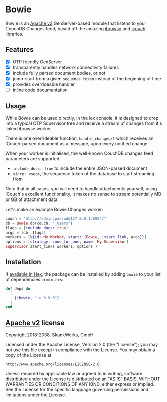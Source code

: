 # Bowie

Bowie is an [Apache v2] GenServer-based module that listens to your
CouchDB Changes feed, based off the amazing [ibrowse] and [icouch]
libraries.

[ibrowse]: http://hex.pm/packages/ibrowse
[icouch]: http://hex.pm/packages/icouch
[Apache v2]: https://apache.org/licenses/LICENSE-2.0.html

## Features

- [x] OTP friendly GenServer
- [x] transparently handles network connectivity failures
- [x] include fully parsed document bodies, or not
- [x] jump-start from a given `sequence token` instead of the beginning of
    time
- [x] provides overrideable handler
- [ ] inline code documentation

## Usage

While Bowie can be used directly, in the iex console, it is designed to drop
into a typical OTP Supervisor tree and receive a stream of changes from it's
linked ibrowse worker.

There is one overrideable function, `handle_changes/1` which receives an
ICouch-parsed document as a message, upon every notified change.

When your worker is initialised, the well-known CouchDB changes feed
parameters are supported:

- `include_docs: true` to include the entire JSON-parsed document
- `since: <seq>`, the sequence token of the database to start streaming from

Note that in all cases, you will need to handle attachments yourself, using
ICouch's excellent functionality, it makes no sense to stream potentially
MB or GB of attachment data.

Let's make an example Bowie Changes worker:

```elixir
couch = "http://admin:passwd@127.0.0.1:5984/"
db = Bowie.db(couch, "_users")
flags = [include_docs: true]
args = [db, flags]
workers = [%{id: My.Worker, start: {Bowie, :start_link, args}}]
options = [strategy: :one_for_one, name: My.Supervisor]
Supervisor.start_link( workers, options )
```

## Installation

If [available in Hex](https://hex.pm/docs/publish), the package can be installed
by adding `bowie` to your list of dependencies in `mix.exs`:

```elixir
def deps do
  [
    {:bowie, "~> 0.9.0"}
  ]
end
```

## [Apache v2] license

Copyright 2018-2038, SkunkWerks, GmbH

Licensed under the Apache License, Version 2.0 (the "License");
you may not use this file except in compliance with the License.
You may obtain a copy of the License at

    http://www.apache.org/licenses/LICENSE-2.0

Unless required by applicable law or agreed to in writing, software
distributed under the License is distributed on an "AS IS" BASIS,
WITHOUT WARRANTIES OR CONDITIONS OF ANY KIND, either express or implied.
See the License for the specific language governing permissions and
limitations under the License.
